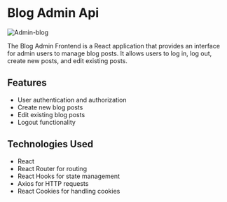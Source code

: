 # Blog Admin Api

![Admin-blog](presentation.gif)

The Blog Admin Frontend is a React application that provides an interface for admin users to manage blog posts. It allows users to log in, log out, create new posts, and edit existing posts.

## Features

- User authentication and authorization
- Create new blog posts
- Edit existing blog posts
- Logout functionality

## Technologies Used

- React
- React Router for routing
- React Hooks for state management
- Axios for HTTP requests
- React Cookies for handling cookies
